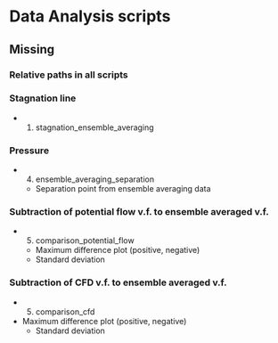 # Data Analysis scripts

## Missing

### Relative paths in all scripts

### Stagnation line 
  - 1. stagnation_ensemble_averaging

### Pressure 
  - 4. ensemble_averaging_separation
    - Separation point from ensemble averaging data
  
### Subtraction of potential flow v.f. to ensemble averaged v.f.
  - 5. comparison_potential_flow
    - Maximum difference plot (positive, negative)
    - Standard deviation

### Subtraction of CFD v.f. to ensemble averaged v.f.
  - 5. comparison_cfd
  - Maximum difference plot (positive, negative)
    - Standard deviation
